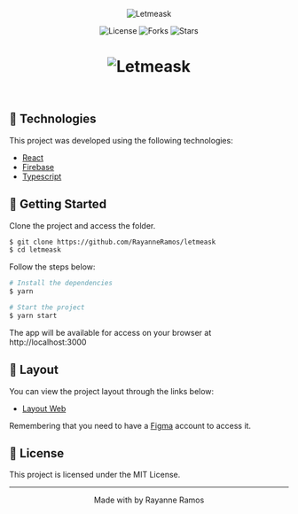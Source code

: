 <p align="center">
  <img alt="Letmeask" src="../src/assets/images/logo.svg">
</p>

<p align="center">
  <img src="https://img.shields.io/badge/license-MIT-%23835afd" alt="License">
  <img src="https://img.shields.io/badge/forks-MIT-%23835afd" alt="Forks">
  <img src="https://img.shields.io/badge/stars-MIT-%23835afd" alt="Stars">
</p>

<h1 align="center">
  <img alt="Letmeask" title="Letmeask" src="../assets/images/cover.svg">
</h1>

<br>

## 🧪 Technologies

This project was developed using the following technologies:

 - [React](https://reactjs.org)
 - [Firebase](https://firebase.google.com/)
 - [Typescript](https://www.typescriptlang.org/)

## 🚀 Getting Started

Clone the project and access the folder.

```bash
$ git clone https://github.com/RayanneRamos/letmeask
$ cd letmeask
```

Follow the steps below: 

```bash 
# Install the dependencies
$ yarn

# Start the project
$ yarn start
```

The app will be available for access on your browser at http://localhost:3000

## 🔖 Layout 

You can view the project layout through the links below:

 - [Layout Web](https://www.figma.com/file/Uf2FtAixC7CNH2stDTTy0c/Letmeask-(Copy))

Remembering that you need to have a [Figma](http://figma.com/) account to access it.

## 📝 License

This project is licensed under the MIT License.

---

<p align="center"> Made with by Rayanne Ramos </p>
